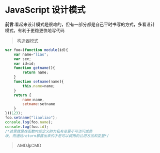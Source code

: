 # JavaScript 设计模式

__前言__:看起来设计模式是很难的，但有一部分都是自己平时书写的方式，多看设计模式，有利于更稳更快地写代码

> 构造器模式

```js
var foo=(function module(id){
    var name="liao";
    var sex;
    var id=id;
    function getname(){
        return name;
    }
    function setname(name){
        this.name=name;
    }
    return {
        name:name,
        setname:setname
    }
})(123);
foo.setname("liaoliao");
console.log(foo.name);
console.log(foo.id);
/*这里就是在函数内部定义的为私有变量不可访问或修
改，而通过return暴露出来的才是可以调用的公用方法和变量*/
```

> AMD与CMD